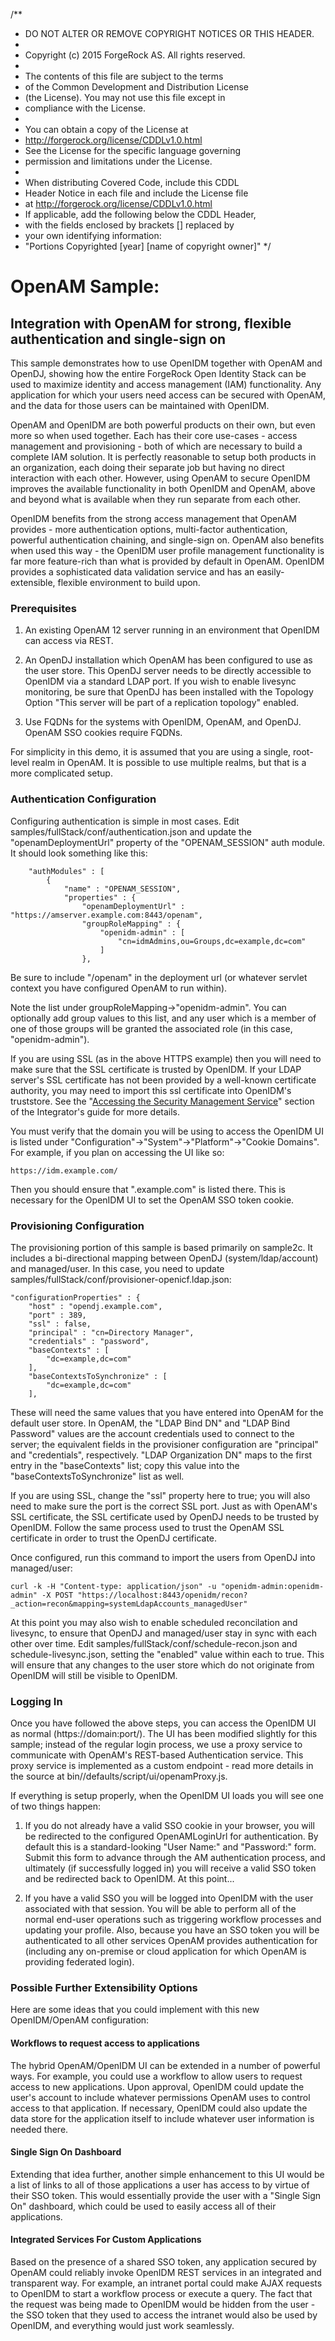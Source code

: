 /** 
 * DO NOT ALTER OR REMOVE COPYRIGHT NOTICES OR THIS HEADER.
 *
 * Copyright (c) 2015 ForgeRock AS. All rights reserved.
 *
 * The contents of this file are subject to the terms
 * of the Common Development and Distribution License
 * (the License). You may not use this file except in
 * compliance with the License.
 *
 * You can obtain a copy of the License at
 * http://forgerock.org/license/CDDLv1.0.html
 * See the License for the specific language governing
 * permission and limitations under the License.
 *
 * When distributing Covered Code, include this CDDL
 * Header Notice in each file and include the License file
 * at http://forgerock.org/license/CDDLv1.0.html
 * If applicable, add the following below the CDDL Header,
 * with the fields enclosed by brackets [] replaced by
 * your own identifying information:
 * "Portions Copyrighted [year] [name of copyright owner]"
 */

# OpenAM Sample:
## Integration with OpenAM for strong, flexible authentication and single-sign on

This sample demonstrates how to use OpenIDM together with OpenAM and OpenDJ, 
showing how the entire ForgeRock Open Identity Stack can be used to maximize 
identity and access management (IAM) functionality. Any application for which
your users need access can be secured with OpenAM, and the data for those 
users can be maintained with OpenIDM.

OpenAM and OpenIDM are both powerful products on their own, but even more so 
when used together. Each has their core use-cases - access management and 
provisioning - both of which are necessary to build a complete IAM solution. 
It is perfectly reasonable to setup both products in an organization, each 
doing their separate job but having no direct interaction with each other. 
However, using OpenAM to secure OpenIDM improves the available functionality in
both OpenIDM and OpenAM, above and beyond what is available when they run 
separate from each other.

OpenIDM benefits from the strong access management that OpenAM provides - 
more authentication options, multi-factor authentication, powerful authentication chaining, and single-sign on. OpenAM also benefits when used this way - the OpenIDM user profile management functionality is far more feature-rich than what is provided by default in OpenAM. OpenIDM provides a sophisticated data validation service and has an easily-extensible, flexible environment to build upon.

### Prerequisites

1. An existing OpenAM 12 server running in an environment that OpenIDM can access via REST.

2. An OpenDJ installation which OpenAM has been configured to use as the user store. This OpenDJ server needs to be directly accessible to OpenIDM via a standard LDAP port. If you wish to enable livesync monitoring, be sure that OpenDJ has been installed with the Topology Option "This server will be part of a replication topology" enabled.

3. Use FQDNs for the systems with OpenIDM, OpenAM, and OpenDJ. OpenAM SSO cookies require FQDNs.

For simplicity in this demo, it is assumed that you are using a single, root-level realm in OpenAM. It is possible to use multiple realms, but that is a more complicated setup.

### Authentication Configuration

Configuring authentication is simple in most cases. Edit samples/fullStack/conf/authentication.json and update the "openamDeploymentUrl" property of the "OPENAM_SESSION" auth module. It should look something like this:

        "authModules" : [
            {
                "name" : "OPENAM_SESSION",
                "properties" : {
                    "openamDeploymentUrl" : "https://amserver.example.com:8443/openam",
                    "groupRoleMapping" : {
                        "openidm-admin" : [
                            "cn=idmAdmins,ou=Groups,dc=example,dc=com"
                        ]
                    },

Be sure to include "/openam" in the deployment url (or whatever servlet context you have configured OpenAM to run within).

Note the list under groupRoleMapping->"openidm-admin". You can optionally add group values to this list, and any user which is a member of one of those groups will be granted the associated role (in this case, "openidm-admin").

If you are using SSL (as in the above HTTPS example) then you will need to make sure that the SSL certificate is trusted by OpenIDM. If your LDAP server's SSL certificate has not been provided by a well-known certificate authority, you may need to import this ssl certificate into OpenIDM's truststore. See the "[Accessing the Security Management Service](https://forgerock.org/openidm/doc/bootstrap/integrators-guide/index.html#security-management-service)" section of the Integrator's guide for more details.

You must verify that the domain you will be using to access the OpenIDM UI is listed under "Configuration"->"System"->"Platform"->"Cookie Domains". For example, if you plan on accessing the UI like so:

    https://idm.example.com/
    
Then you should ensure that ".example.com" is listed there. This is necessary for the OpenIDM UI to set the OpenAM SSO token cookie.

### Provisioning Configuration

The provisioning portion of this sample is based primarily on sample2c. It includes a bi-directional mapping between OpenDJ (system/ldap/account) and managed/user. In this case, you need to update samples/fullStack/conf/provisioner-openicf.ldap.json:

    "configurationProperties" : {
        "host" : "opendj.example.com",
        "port" : 389,
        "ssl" : false,
        "principal" : "cn=Directory Manager",
        "credentials" : "password",
        "baseContexts" : [
            "dc=example,dc=com"
        ],
        "baseContextsToSynchronize" : [
            "dc=example,dc=com"
        ],

These will need the same values that you have entered into OpenAM for the default user store. In OpenAM, the "LDAP Bind DN" and "LDAP Bind Password" values are the account credentials used to connect to the server; the equivalent fields in the provisioner configuration are "principal" and "credentials", respectively. "LDAP Organization DN" maps to the first entry in the "baseContexts" list; copy this value into the "baseContextsToSynchronize" list as well. 

If you are using SSL, change the "ssl" property here to true; you will also need to make sure the port is the correct SSL port. Just as with OpenAM's SSL certificate, the SSL certificate used by OpenDJ needs to be trusted by OpenIDM. Follow the same process used to trust the OpenAM SSL certificate in order to trust the OpenDJ certificate.

Once configured, run this command to import the users from OpenDJ into managed/user:

    curl -k -H "Content-type: application/json" -u "openidm-admin:openidm-admin" -X POST "https://localhost:8443/openidm/recon?_action=recon&mapping=systemLdapAccounts_managedUser"

At this point you may also wish to enable scheduled reconcilation and livesync, to ensure that OpenDJ and managed/user stay in sync with each other over time. Edit samples/fullStack/conf/schedule-recon.json and schedule-livesync.json, setting the "enabled" value within each to true. This will ensure that any changes to the user store which do not originate from OpenIDM will still be visible to OpenIDM.

### Logging In

Once you have followed the above steps, you can access the OpenIDM UI as normal (https://domain:port/). The UI has been modified slightly for this sample; instead of the regular login process, we use a proxy service to communicate with OpenAM's REST-based Authentication service. This proxy service is implemented as a custom endpoint - read more details in the source at bin//defaults/script/ui/openamProxy.js.

If everything is setup properly, when the OpenIDM UI loads you will see one of two things happen: 

1. If you do not already have a valid SSO cookie in your browser, you will be redirected to the configured OpenAMLoginUrl for authentication. By default this is a standard-looking "User Name:" and "Password:" form. Submit this form to advance through the AM authentication process, and ultimately (if successfully logged in) you will receive a valid SSO token and be redirected back to OpenIDM. At this point...

2. If you have a valid SSO you will be logged into OpenIDM with the user associated with that session. You will be able to perform all of the normal end-user operations such as triggering workflow processes and updating your profile. Also, because you have an SSO token you will be authenticated to all other services OpenAM provides authentication for (including any on-premise or cloud application for which OpenAM is providing federated login).

### Possible Further Extensibility Options
Here are some ideas that you could implement with this new OpenIDM/OpenAM configuration:

#### Workflows to request access to applications
The hybrid OpenAM/OpenIDM UI can be extended in a number of powerful ways. For example, you could use a workflow to allow users to request access to new applications. Upon approval, OpenIDM could update the user's account to include whatever permissions OpenAM uses to control access to that application. If necessary, OpenIDM could also update the data store for the application itself to include whatever user information is needed there.

#### Single Sign On Dashboard
Extending that idea further, another simple enhancement to this UI would be a list of links to all of those applications a user has access to by virtue of their SSO token. This would essentially provide the user with a "Single Sign On" dashboard, which could be used to easily access all of their applications.

#### Integrated Services For Custom Applications
Based on the presence of a shared SSO token, any application secured by OpenAM could reliably invoke OpenIDM REST services in an integrated and transparent way. For example, an intranet portal could make AJAX requests to OpenIDM to start a workflow process or execute a query. The fact that the request was being made to OpenIDM would be hidden from the user - the SSO token that they used to access the intranet would also be used by OpenIDM, and everything would just work seamlessly.

